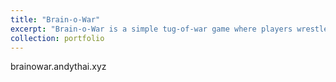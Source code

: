 ```yaml
---
title: "Brain-o-War"
excerpt: "Brain-o-War is a simple tug-of-war game where players wrestle against a bot using their brainwaves.<br/>[<img src='/images/brainowar.png'>](http://braingame.andythai.xyz)"
collection: portfolio
---
```


brainowar.andythai.xyz
